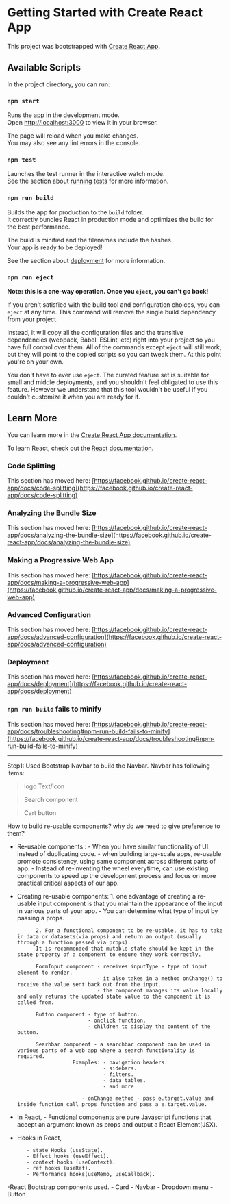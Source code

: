 # Getting Started with Create React App

This project was bootstrapped with [Create React App](https://github.com/facebook/create-react-app).

## Available Scripts

In the project directory, you can run:

### `npm start`

Runs the app in the development mode.\
Open [http://localhost:3000](http://localhost:3000) to view it in your browser.

The page will reload when you make changes.\
You may also see any lint errors in the console.

### `npm test`

Launches the test runner in the interactive watch mode.\
See the section about [running tests](https://facebook.github.io/create-react-app/docs/running-tests) for more information.

### `npm run build`

Builds the app for production to the `build` folder.\
It correctly bundles React in production mode and optimizes the build for the best performance.

The build is minified and the filenames include the hashes.\
Your app is ready to be deployed!

See the section about [deployment](https://facebook.github.io/create-react-app/docs/deployment) for more information.

### `npm run eject`

**Note: this is a one-way operation. Once you `eject`, you can't go back!**

If you aren't satisfied with the build tool and configuration choices, you can `eject` at any time. This command will remove the single build dependency from your project.

Instead, it will copy all the configuration files and the transitive dependencies (webpack, Babel, ESLint, etc) right into your project so you have full control over them. All of the commands except `eject` will still work, but they will point to the copied scripts so you can tweak them. At this point you're on your own.

You don't have to ever use `eject`. The curated feature set is suitable for small and middle deployments, and you shouldn't feel obligated to use this feature. However we understand that this tool wouldn't be useful if you couldn't customize it when you are ready for it.

## Learn More

You can learn more in the [Create React App documentation](https://facebook.github.io/create-react-app/docs/getting-started).

To learn React, check out the [React documentation](https://reactjs.org/).

### Code Splitting

This section has moved here: [https://facebook.github.io/create-react-app/docs/code-splitting](https://facebook.github.io/create-react-app/docs/code-splitting)

### Analyzing the Bundle Size

This section has moved here: [https://facebook.github.io/create-react-app/docs/analyzing-the-bundle-size](https://facebook.github.io/create-react-app/docs/analyzing-the-bundle-size)

### Making a Progressive Web App

This section has moved here: [https://facebook.github.io/create-react-app/docs/making-a-progressive-web-app](https://facebook.github.io/create-react-app/docs/making-a-progressive-web-app)

### Advanced Configuration

This section has moved here: [https://facebook.github.io/create-react-app/docs/advanced-configuration](https://facebook.github.io/create-react-app/docs/advanced-configuration)

### Deployment

This section has moved here: [https://facebook.github.io/create-react-app/docs/deployment](https://facebook.github.io/create-react-app/docs/deployment)

### `npm run build` fails to minify

This section has moved here: [https://facebook.github.io/create-react-app/docs/troubleshooting#npm-run-build-fails-to-minify](https://facebook.github.io/create-react-app/docs/troubleshooting#npm-run-build-fails-to-minify)



----------------------------------------------------------------------------------


Step1: Used Bootstrap Navbar to build the Navbar. Navbar has following items:
   > logo Text/icon

   > Search component

   > Cart button


How to build re-usable components? why do we need to give preference to them?

- Re-usable components :
             - When you have similar functionality of UI. instead of duplicating code.
             - when building large-scale apps, re-usable promote consistency, using same component across different parts of app.
             - Instead of re-inventing the wheel everytime, can use existing components to speed up the development process and focus on more practical critical aspects of our app.

- Creating re-usable components:
            1. one advantage of creating a re-usable input component is that you maintain the appearance of the input in various parts of your app.
              - You can determine what type of input by passing a props.
            
            2. For a functional component to be re-usable, it has to take  in data or datasets(via props) and return an output (usually through a function passed via props).
            It is recommended that mutable state should be kept in the state property of a component to ensure they work correctly.

            FormInput component - receives inputType - type of input element to render.
                                - it also takes in a method onChange() to receive the value sent back out from the input.
                                - the component manages its value locally and only returns the updated state value to the component it is called from.

            Button component - type of button.
                             - onclick function.
                             - children to display the content of the button.

            Searhbar component - a searchbar component can be used in various parts of a web app where a search functionality is required.
                        Examples: - navigation headers.
                                  - sidebars.
                                  - filters.
                                  - data tables.
                                  - and more
                           
                           - onChange method - pass e.target.value and inside function call props function and pass a e.target.value.


- In React,
         - Functional components are pure Javascript functions that accept an argument known as props
           and output  a React Element(JSX).

- Hooks in React,

         - state Hooks (useState).
         - Effect hooks (useEffect).
         - context hooks (useContext).
         - ref hooks (useRef).
         - Performance hooks(useMemo, useCallback).
      


-React Bootstrap components used.
     - Card
     - Navbar
     - Dropdown menu
     - Button